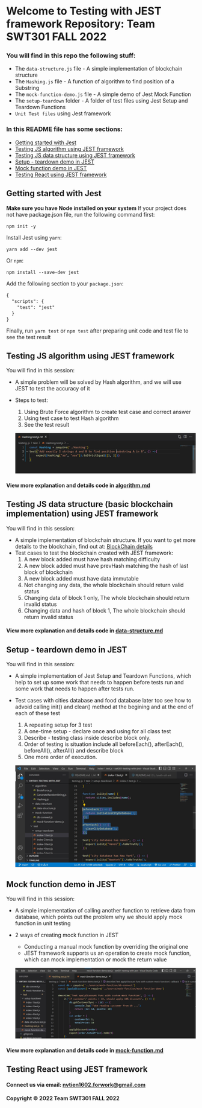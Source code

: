 # Welcome to Testing with JEST framework Repository: Team SWT301 FALL 2022

### You will find in this repo the following stuff:

* The `data-structure.js` file - A simple implementation of blockchain structure
* The `Hashing.js` file - A function of algorithm to find position of a Substring
* The `mock-function-demo.js` file - A simple demo of Jest Mock Function
* The `setup-teardown` folder - A folder of test files using Jest Setup and Teardown Functions
* `Unit Test files` using Jest framework

### In this README file has some sections:
* [Getting started with Jest](https://github.com/viettien1602/swt301-testing-with-jest#getting-started-with-jest)
* [Testing JS algorithm using JEST framework](https://github.com/viettien1602/swt301-testing-with-jest#testing-js-algorithm-using-jest-framework)
* [Testing JS data structure using JEST framework](https://github.com/viettien1602/swt301-testing-with-jest#testing-js-data-structure-basic-blockchain-implementation-using-jest-framework)
* [Setup - teardown demo in JEST](https://github.com/viettien1602/swt301-testing-with-jest#setup---teardown-demo-in-jest)
* [Mock function demo in JEST](https://github.com/viettien1602/swt301-testing-with-jest#mock-function-demo-in-jest)
* [Testing React using JEST framework](https://github.com/viettien1602/swt301-testing-with-jest#testing-react-using-jest-framework)

## Getting started with Jest

**Make sure you have Node installed on your system**
If your project does not have package.json file, run the following command first:

```
npm init -y
```

Install Jest using `yarn`:

```
yarn add --dev jest
```

Or `npm`:

```
npm install --save-dev jest
```

Add the following section to your `package.json`:

```
{
  "scripts": {
    "test": "jest"
  }
}
```

Finally, run `yarn test` or `npm test` after preparing unit code and test file to see the test result


## Testing JS algorithm using JEST framework
You will find in this session:
* A simple problem will be solved by Hash algorithm, and we will use JEST to test the accuracy of it
* Steps to test:
    1. Using Brute Force algorithm to create test case and correct answer
    2. Using test case to test Hash algorithm
    3. See the test result
    
    ![Hashing-test](https://github.com/viettien1602/swt301-testing-with-jest/blob/main/images/hashing-test.jpg)

#### View more explanation and details code in [algorithm.md](https://github.com/viettien1602/swt301-testing-with-jest/blob/main/testing-js/readme-details/algorithm.md)

## Testing JS data structure (basic blockchain implementation) using JEST framework
You will find in this session:
* A simple implementation of blockchain structure. If you want to get more details to the blockchain, find out at: [BlockChain details](https://youtube.com/playlist?list=PLzvRQMJ9HDiTqZmbtFisdXFxul5k0F-Q4)
* Test cases to test the blockchain created with JEST framework:
    1. A new block added must have hash matching difficulty
    2. A new block added must have prevHash matching the hash of last block of blockchain
    3. A new block added must have data immutable
    4. Not changing any data, the whole blockchain should return valid status
    5. Changing data of block 1 only, The whole blockchain should return invalid status
    6. Changing data and hash of block 1, The whole blockchain should return invalid status
#### View more explanation and details code in [data-structure.md](https://github.com/viettien1602/swt301-testing-with-jest/blob/main/testing-js/readme-details/data-structure.md)

## Setup - teardown demo in JEST
You will find in this session:
* A simple implementation of Jest Setup and Teardown Functions, which help to set up some work that needs to happen before tests run and some work that needs to happen after tests run.
* Test cases with cities database and food database later too see how to advoid calling init() and clear() method at the begining and at the end of each of these test
    1. A repeating setup for 3 test
    2. A one-time setup - declare once and using for all class test
    3. Describe - testing class inside describe block only.
    4. Order of testing is situation include all beforeEach(), afterEach(), beforeAll(), afterAll() and describe block
    5. One more order of execution.

    ![Setup - teardown demo](https://github.com/viettien1602/swt301-testing-with-jest/blob/main/images/setup-and-teardown.jpg)

## Mock function demo in JEST
You will find in this session:
* A simple implementation of calling another function to retrieve data from database, which points out the problem why we should apply mock function in unit testing
* 2 ways of creating mock function in JEST
    * Conducting a manual mock function by overriding the original one
    * JEST framework supports us an operation to create mock function, which can mock implementation or mock the return value

    ![Mockup-test](https://github.com/viettien1602/swt301-testing-with-jest/blob/main/images/mockup.jpg)

#### View more explanation and details code in [mock-function.md](https://github.com/viettien1602/swt301-testing-with-jest/blob/main/testing-js/readme-details/mock-function.md)


## Testing React using JEST framework



#### Connect us via email: nvtien1602.forwork@gmail.com

#### Copyright &#169; 2022 Team SWT301 FALL 2022
